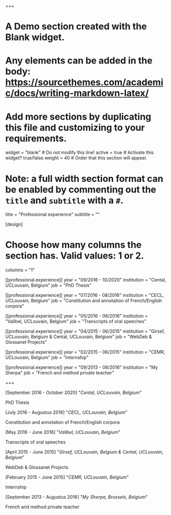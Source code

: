 +++
# A Demo section created with the Blank widget.
# Any elements can be added in the body: https://sourcethemes.com/academic/docs/writing-markdown-latex/
# Add more sections by duplicating this file and customizing to your requirements.

widget = "blank"  # Do not modify this line!
active = true  # Activate this widget? true/false
weight = 40  # Order that this section will appear.

# Note: a full width section format can be enabled by commenting out the `title` and `subtitle` with a `#`.
title = "Professional experience"
subtitle = ""

[design]
  # Choose how many columns the section has. Valid values: 1 or 2.
  columns = "1"

[[professional.experience]]
  year = "09/2016 - 10/2020"
  institution = "Cental, UCLouvain, Belgium"
  job = "PhD Thesis"
  
[[professional.experience]]
  year = "07/2016 - 08/2016"
  institution = "CECL, UCLouvain, Belgium"
  job = "Constitution and annotation of French/English corpora"
  
[[professional.experience]]
  year = "05/2016 - 06/2016"
  institution = "Valibel, UCLouvain, Belgium"
  job = "Transcripts of oral speeches"
  
[[professional.experience]]
  year = "04/2015 - 06/2015"
  institution = "Girsef, UCLouvain, Belgium & Cental, UCLouvain, Belgium"
  job = "WebDeb & Glossanet Projects"
  
[[professional.experience]]
  year = "02/2015 - 06/2015"
  institution = "CEMR, UCLouvain, Belgium"
  job = "Internship"
  
[[professional.experience]]
  year = "09/2013 - 08/2016"
  institution = "My Sherpa"
  job = "French and method private teacher"
  
+++

[September 2016 - October 2020]		"_Cental, UCLouvain, Belgium_"

PhD Thesis
  

[July 2016 - Augustus 2016]			"_CECL, UCLouvain, Belgium_"

Constitution and annotation of French/English corpora
  

[May 2016 - June 2016]				"_Valibel, UCLouvain, Belgium_"

Transcripts of oral speeches
	

[April 2015 - June 2015]			"_Girsef, UCLouvain, Belgium & Cental, UCLouvain, Belgium_"	

WebDeb & Glossanet Projects

 
[February 2015 - June 2015]			"_CEMR, UCLouvain, Belgium_"

Internship

  
[September 2013 - Augustus 2016]	"_My Sherpa, Brussels, Belgium_"

French and method private teacher